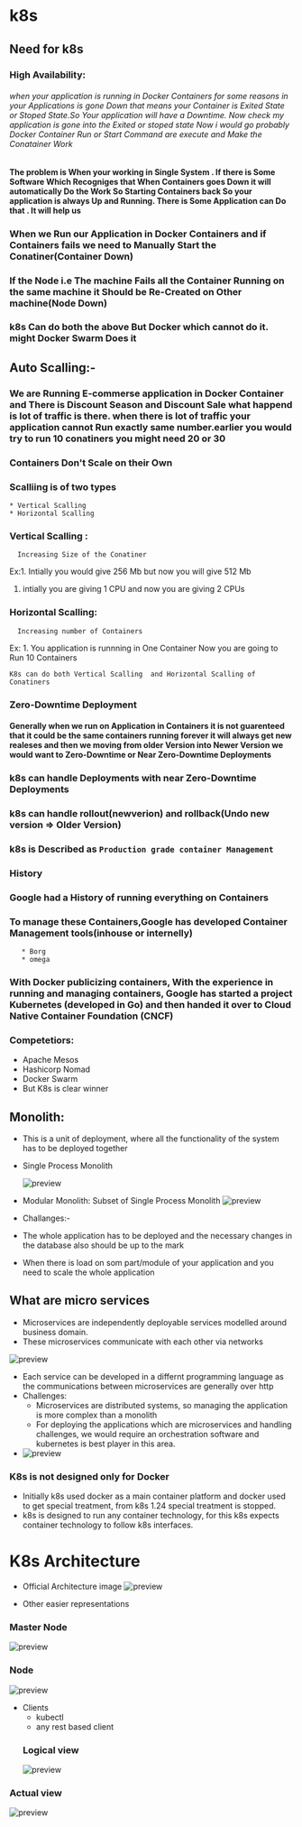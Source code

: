 # k8s
## Need for k8s
### High Availability:
   ###### when your application is running in Docker Containers for some reasons in your Applications is gone Down that means your Container is Exited State or Stoped State.So Your application will have a Downtime. Now check my application is gone into the Exited or stoped state Now i would go probably Docker Container Run or Start Command are execute and Make the Conatainer Work

  ####  The problem is When your working in Single System . If there is Some Software Which Recogniges that When Containers goes Down it will automatically Do the Work So Starting Containers back  So your application is always Up and Running. There is Some Application can Do that . It will help us 

### When we Run our Application in Docker Containers and if Containers fails we need to Manually Start the Conatiner(Container Down)
      
### If the Node i.e The machine Fails all the Container Running on the same machine it Should be Re-Created on Other machine(Node Down)
###  k8s Can do both the above But Docker which cannot do it. might Docker Swarm Does it

## Auto Scalling:-
 ###  We are Running E-commerse application in Docker Container and There is Discount Season and Discount Sale what happend is lot of traffic is there. when there is lot of traffic your application cannot Run exactly same number.earlier you would try to run 10 conatiners you might need 20 or 30

### Containers Don't Scale on their Own
  ### Scalliing is of two types
    * Vertical Scalling 
    * Horizontal Scalling
  ### Vertical Scalling :
      Increasing Size of the Conatiner
Ex:1. Intially you would give 256 Mb but now you will give 512 Mb
   1. intially you are giving 1 CPU and now you are giving 2 CPUs
  ### Horizontal Scalling:
      Increasing number of Containers
Ex: 1. You application is runnning in One Container Now you are going to Run 10 Containers

    K8s can do both Vertical Scalling  and Horizontal Scalling of Conatiners

### Zero-Downtime Deployment
#### Generally when we run on Application in Containers it is not guarenteed that it could be the same containers running forever it will always get new realeses and then we moving from older Version into Newer Version we would want to Zero-Downtime or Near Zero-Downtime Deployments
  ### k8s can handle Deployments with near Zero-Downtime Deployments
  ### k8s can handle rollout(newverion) and rollback(Undo new version => Older Version)
  ### k8s is Described as `Production grade container Management`
  
### History
 
 ### Google had a History of running everything  on Containers
 ### To manage these Containers,Google has developed Container Management tools(inhouse or internelly)
       * Borg
       * omega
  ### With Docker publicizing containers, With the experience in running and managing containers, Google has started a project Kubernetes (developed in Go) and then handed it over to Cloud Native Container Foundation (CNCF)
  
### Competetiors:
* Apache Mesos
* Hashicorp Nomad
* Docker Swarm
* But K8s is clear winner

## Monolith:
* This is a unit of deployment, where all the functionality of the system has to be deployed together
* Single Process Monolith
  
  ![preview](images/mono-1.webp)
* Modular Monolith: Subset of Single Process Monolith
  ![preview](images/momo-2.webp)

* Challanges:-

* The whole application has to be deployed and the necessary changes in the database also should be up to the mark
* When there is load on som part/module of your application and you need to scale the whole application

## What are micro services
* Microservices are independently deployable services modelled around business domain.
* These microservices communicate with each other via networks

![preview](images/micro.webp)

* Each service can be developed in a differnt programming language as the communications between microservices are generally over http
* Challenges:
     * Microservices are distributed systems, so managing the application is more complex than a monolith
     * For deploying the applications which are microservices and handling challenges, we would require an orchestration software and kubernetes is best player in this area.
 * ![preview](images/eShop.webp)
  
  ### K8s is not designed only for Docker
 * Initially k8s used docker as a main container platform and docker used to get special treatment, from k8s 1.24 special treatment is stopped.
* k8s is designed to run any container technology, for this k8s expects container technology to follow k8s interfaces.

# K8s Architecture
 * Official Architecture image
  ![preview](images/offi.webp)

* Other easier representations
### Master Node

![preview](images/kubemaster.webp)
### Node
![preview](images/node.webp)

* Clients
    * kubectl
    * any rest based client
  ### Logical view
  ![preview](images/logical.webp)
### Actual view
  ![preview](images/actual.webp)